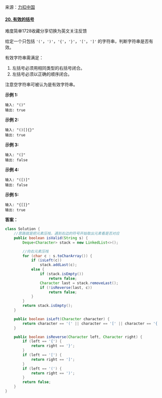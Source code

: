                                                                                                                                                                                                                                                                                                                                                                                                                                                                                                                                                                                        

来源：[力扣中国](https://leetcode-cn.com/)

#### [20. 有效的括号](https://leetcode-cn.com/problems/valid-parentheses/)

难度简单1728收藏分享切换为英文关注反馈

给定一个只包括 `'('`，`')'`，`'{'`，`'}'`，`'['`，`']'` 的字符串，判断字符串是否有效。

有效字符串需满足：

1. 左括号必须用相同类型的右括号闭合。
2. 左括号必须以正确的顺序闭合。

注意空字符串可被认为是有效字符串。

**示例 1:**

```
输入: "()"
输出: true
```

**示例 2:**

```
输入: "()[]{}"
输出: true
```

**示例 3:**

```
输入: "(]"
输出: false
```

**示例 4:**

```
输入: "([)]"
输出: false
```

**示例 5:**

```
输入: "{[]}"
输出: true
```



**答案：**

```java
class Solution {
    //思路就是把元素压栈，遇到右边的符号开始取出元素看是否对应
    public boolean isValid(String s) {
        Deque<Character> stack = new LinkedList<>();

        //向右元素压栈
        for (char c : s.toCharArray()) {
            if (isLeft(c))
                stack.addLast(c);
            else {
                if (stack.isEmpty())
                    return false;
                Character last = stack.removeLast();
                if (!isReverse(last, c))
                    return false;
            }
        }
        return stack.isEmpty();
    }

    public boolean isLeft(Character character) {
        return character == '(' || character == '[' || character == '{';
    }

    public boolean isReverse(Character left, Character right) {
        if (left == '{') {
            return right == '}';
        }
        if (left == '[') {
            return right == ']';
        }
        if (left == '(') {
            return right == ')';
        }
        return false;
    }
}
```

